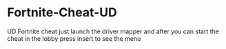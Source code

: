 # Fortnite-Cheat-UD
UD Fortnite cheat just launch the driver mapper and after you can start the cheat in the lobby press insert to see the menu
